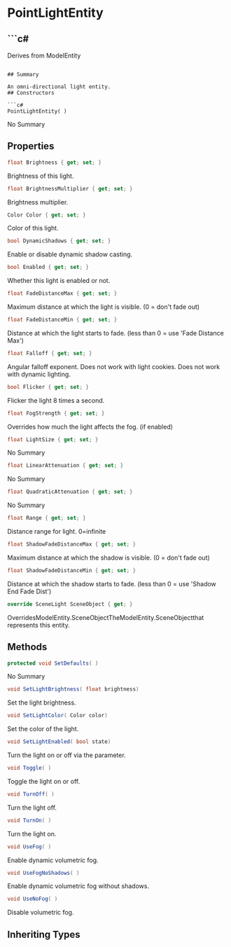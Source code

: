 # PointLightEntity

## ```c#
Derives from ModelEntity
```

## Summary

An omni-directional light entity.
## Constructors

```c#
PointLightEntity( ) 
```
No Summary
## Properties

```c#
float Brightness { get; set; } 
```
Brightness of this light.
```c#
float BrightnessMultiplier { get; set; } 
```
Brightness multiplier.
```c#
Color Color { get; set; } 
```
Color of this light.
```c#
bool DynamicShadows { get; set; } 
```
Enable or disable dynamic shadow casting.
```c#
bool Enabled { get; set; } 
```
Whether this light is enabled or not.
```c#
float FadeDistanceMax { get; set; } 
```
Maximum distance at which the light is visible. (0 = don't fade out)
```c#
float FadeDistanceMin { get; set; } 
```
Distance at which the light starts to fade. (less than 0 = use 'Fade Distance Max')
```c#
float Falloff { get; set; } 
```
Angular falloff exponent. Does not work with light cookies. Does not work with dynamic lighting.
```c#
bool Flicker { get; set; } 
```
Flicker the light 8 times a second.
```c#
float FogStrength { get; set; } 
```
Overrides how much the light affects the fog. (if enabled)
```c#
float LightSize { get; set; } 
```
No Summary
```c#
float LinearAttenuation { get; set; } 
```
No Summary
```c#
float QuadraticAttenuation { get; set; } 
```
No Summary
```c#
float Range { get; set; } 
```
Distance range for light. 0=infinite
```c#
float ShadowFadeDistanceMax { get; set; } 
```
Maximum distance at which the shadow is visible. (0 = don't fade out)
```c#
float ShadowFadeDistanceMin { get; set; } 
```
Distance at which the shadow starts to fade. (less than 0 = use 'Shadow End Fade Dist')
```c#
override SceneLight SceneObject { get; } 
```
OverridesModelEntity.SceneObjectTheModelEntity.SceneObjectthat represents this entity.
## Methods

```c#
protected void SetDefaults( ) 
```
No Summary
```c#
void SetLightBrightness( float brightness) 
```
Set the light brightness.
```c#
void SetLightColor( Color color) 
```
Set the color of the light.
```c#
void SetLightEnabled( bool state) 
```
Turn the light on or off via the parameter.
```c#
void Toggle( ) 
```
Toggle the light on or off.
```c#
void TurnOff( ) 
```
Turn the light off.
```c#
void TurnOn( ) 
```
Turn the light on.
```c#
void UseFog( ) 
```
Enable dynamic volumetric fog.
```c#
void UseFogNoShadows( ) 
```
Enable dynamic volumetric fog without shadows.
```c#
void UseNoFog( ) 
```
Disable volumetric fog.
## Inheriting Types

